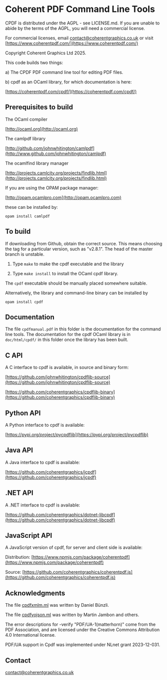 Coherent PDF Command Line Tools
===============================

CPDF is distributed under the AGPL - see LICENSE.md. If you are unable to abide
by the terms of the AGPL, you will need a commercial license.

For commercial licenses, email
[contact@coherentgraphics.co.uk](mailto:contact@coherentgraphics.co.uk) or
visit [https://www.coherentpdf.com/](https://www.coherentpdf.com/)

Copyright Coherent Graphics Ltd 2025.

This code builds two things:

a) The CPDF PDF command line tool for editing PDF files.

b) cpdf as an OCaml library, for which documentation is here:

[https://coherentpdf.com/cpdf/](https://coherentpdf.com/cpdf/)

Prerequisites to build
----------------------

The OCaml compiler

[http://ocaml.org](http://ocaml.org)

The camlpdf library

[http://github.com/johnwhitington/camlpdf](http://www.github.com/johnwhitington/camlpdf)

The ocamlfind library manager

[http://projects.camlcity.org/projects/findlib.html](http://projects.camlcity.org/projects/findlib.html)

If you are using the OPAM package manager:

[http://opam.ocamlpro.com](http://opam.ocamlpro.com)

these can be installed by:

```
opam install camlpdf
```

To build
--------

If downloading from Github, obtain the correct source. This means choosing the
tag for a particular version, such as "v2.8.1". The head of the master branch
is unstable.

1. Type `make` to make the cpdf executable and the library

2. Type `make install` to install the OCaml cpdf library.

The `cpdf` executable should be manually placed somewhere suitable.

Alternatively, the library and command-line binary can be installed by

```
opam install cpdf
```

Documentation
-------------

The file `cpdfmanual.pdf` in this folder is the documentation for the command
line tools. The documentation for the cpdf OCaml library is in `doc/html/cpdf/`
in this folder once the library has been built.

C API
-----

A C interface to cpdf is available, in source and binary form:

[https://github.com/johnwhitington/cpdflib-source](https://github.com/johnwhitington/cpdflib-source)

[https://github.com/coherentgraphics/cpdflib-binary](https://github.com/coherentgraphics/cpdflib-binary)

Python API
----------

A Python interface to cpdf is available:

[https://pypi.org/project/pycpdflib](https://pypi.org/project/pycpdflib)

Java API
--------

A Java interface to cpdf is available:

[https://github.com/coherentgraphics/jcpdf](https://github.com/coherentgraphics/jcpdf)

.NET API
--------

A .NET interface to cpdf is available:

[https://github.com/coherentgraphics/dotnet-libcpdf](https://github.com/coherentgraphics/dotnet-libcpdf)

JavaScript API
--------------

A JavaScript version of cpdf, for server and client side is available:

Distribution: [https://www.npmjs.com/package/coherentpdf](https://www.npmjs.com/package/coherentpdf)

Source: [https://github.com/coherentgraphics/coherentpdf.js](https://github.com/coherentgraphics/coherentpdf.js)

Acknowledgments
---------------

The file [cpdfxmlm.ml](cpdfxmlm.ml) was written by Daniel Bünzli.

The file [cpdfyojson.ml](cpdfyojson.ml) was written by Martin Jambon and others.

The error descriptions for -verify "PDF/UA-1(matterhorn)" come from the PDF
Association, and are licensed under the Creative Commons Attribution 4.0
International license.

PDF/UA support in Cpdf was implemented under NLnet grant 2023-12-031.

Contact
-------

[contact@coherentgraphics.co.uk](mailto:contact@coherentgraphics.co.uk)
